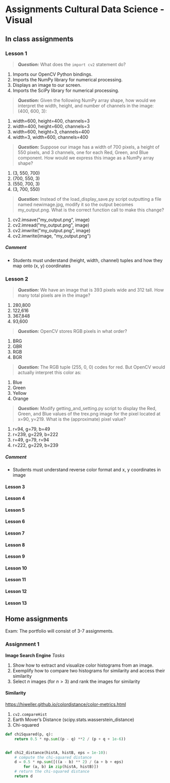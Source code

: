 # Assignments Cultural Data Science - Visual #

## In class assignments ##

### Lesson 1 ###

> **_Question:_** What does the `import cv2` statement do?
1. Imports our OpenCV Python bindings.
2. Imports the NumPy library for numerical processing.
3. Displays an image to our screen.
4. Imports the SciPy library for numerical processing.

> **_Question:_** Given the following NumPy array shape, how would we interpret the width, height, and number of channels in the image: (400, 600, 3):
1. width=600, height=400, channels=3
2. width=400, height=600, channels=3
3. width=600, height=3, channels=400
4. width=3, width=600, channels=400

> **_Question:_** Suppose our image has a width of 700 pixels, a height of 550 pixels, and 3 channels, one for each Red, Green, and Blue component. How would we express this image as a NumPy array shape?
1. (3, 550, 700)
2. (700, 550, 3)
3. (550, 700, 3)
4. (3, 700, 550)

> **_Question:_** Instead of the load_display_save.py script outputting a file named newimage.jpg, modify it so the output becomes my_output.png. What is the correct function call to make this change?
1. cv2.imsave("my_output.png", image)
2. cv2.imread("my_output.png", image)
3. cv2.imwrite("my_output.png", image)
4. cv2.imwrite(image, "my_output.png")

##### Comment #####
- Students must understand (height, width, channel) tuples and how they map onto (x, y) coordinates

### Lesson 2 ###
> **_Question:_** We have an image that is 393 pixels wide and 312 tall. How many total pixels are in the image?
1. 280,800
2. 122,616
3. 367,848
4. 93,600

> **_Question:_** OpenCV stores RGB pixels in what order?
1. BRG
2. GBR
3. RGB
4. BGR

> **_Question:_** The RGB tuple (255, 0, 0) codes for red. But OpenCV would actually interpret this color as:
1. Blue
2. Green
3. Yellow
4. Orange

> **_Question:_** Modify getting_and_setting.py script to display the Red, Green, and Blue values of the trex.png image for the pixel located at x=90, y=219. What is the (approximate) pixel value?
1. r=94, g=79, b=49
2. r=239, g=229, b=222
3. r=49, g=79, r=94
4. r=222, g=229, b=239

##### Comment #####
- Students must understand reverse color format and x, y coordinates in image


#### Lesson 3 ####
#### Lesson 4 ####
#### Lesson 5 ####
#### Lesson 6 ####
#### Lesson 7 ####
#### Lesson 8 ####
#### Lesson 9 ####
#### Lesson 10 ####
#### Lesson 11 ####
#### Lesson 12 ####
#### Lesson 13 ####

## Home assignments ##
Exam: The portfolio will consist of 3-7 assignments.

### Assignment 1

__Image Search Engine__
_Tasks_
1. Show how to extract and visualize color histograms from an image.
2. Exemplify how to compare two histograms for similarity and access their similarity
3. Select $n$ images (for $n > 3$) and rank the images for similarity

#### Similarity
https://hiweller.github.io/colordistance/color-metrics.html
1. `cv2.compareHist`
2. Earth Mover’s Distance (scipy.stats.wasserstein_distance)
3. Chi-squared
```py
def chiSquared(p, q):
    return 0.5 * np.sum((p - q) **2 / (p + q + 1e-6))


def chi2_distance(histA, histB, eps = 1e-10):
    # compute the chi-squared distance
    d = 0.5 * np.sum([((a - b) ** 2) / (a + b + eps)
        for (a, b) in zip(histA, histB)])
    # return the chi-squared distance
    return d
```
